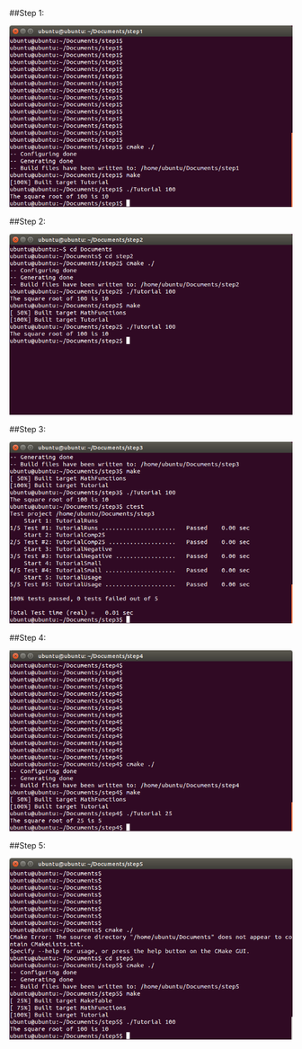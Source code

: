 
##Step 1:

![Step1](https://github.com/harrij15/Open-Source-Labs/blob/master/Lab5/Step1.png)

##Step 2:

![Step2](https://github.com/harrij15/Open-Source-Labs/blob/master/Lab5/Step2.png)

##Step 3:

![Step3](https://github.com/harrij15/Open-Source-Labs/blob/master/Lab5/Step3.png)

##Step 4:

![Step4](https://github.com/harrij15/Open-Source-Labs/blob/master/Lab5/Step4.png)

##Step 5:

![Step5](https://github.com/harrij15/Open-Source-Labs/blob/master/Lab5/Step5.png)
